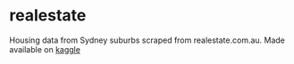 # realestate
Housing data from Sydney suburbs scraped from realestate.com.au. Made available on [kaggle](https://www.kaggle.com/mihirhalai/sydney-house-prices)
